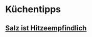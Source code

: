# Küchentipps
## [Salz ist Hitzeempfindlich](../../Stoffe/Rohstoffe/Salze/Salz.md#Salz%20ist%20Hitzeempflindlich)
